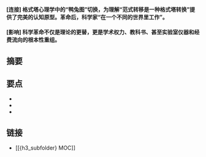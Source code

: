 #### [连接] 格式塔心理学中的“鸭兔图”切换，为理解“范式转移是一种格式塔转换”提供了完美的认知原型。革命后，科学家“在一个不同的世界里工作”。


#### [影响] 科学革命不仅是理论的更替，更是学术权力、教科书、甚至实验室仪器和经费流向的根本性重组。


## 摘要


## 要点

- 
- 
- 

## 链接

- [[{h3_subfolder} MOC]]
